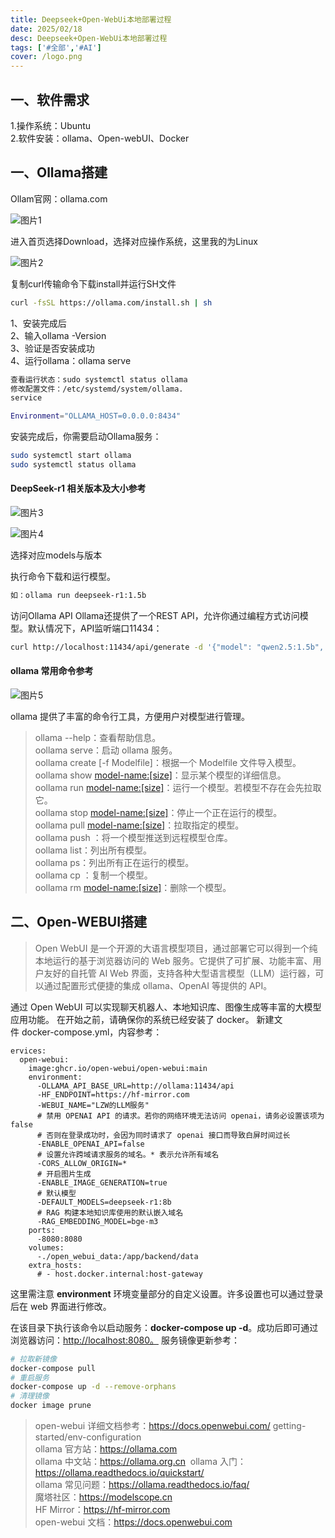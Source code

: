 ```yaml
---
title: Deepseek+Open-WebUi本地部署过程
date: 2025/02/18
desc: Deepseek+Open-WebUi本地部署过程
tags: ['#全部','#AI']
cover: /logo.png
---
```

一、软件需求
---------------

1.操作系统：Ubuntu  
2.软件安装：ollama、Open-webUI、Docker

一、Ollama搭建
---------------

Ollam官网：ollama.com

![图片1]( "/og/1.png")

进入首页选择Download，选择对应操作系统，这里我的为Linux

![图片2]( "/og/2.png")

复制curl传输命令下载install并运行SH文件

```bash
curl -fsSL https://ollama.com/install.sh | sh
```

1、安装完成后  
2、输入ollama -Version  
3、验证是否安装成功  
4、运行ollama：ollama serve

```bash
查看运行状态：sudo systemctl status ollama
修改配置文件：/etc/systemd/system/ollama.
service
```

```bash
Environment="OLLAMA_HOST=0.0.0.0:8434"
```

安装完成后，你需要启动Ollama服务：

```bash
sudo systemctl start ollama  
sudo systemctl status ollama
```

#### DeepSeek-r1 相关版本及大小参考

![图片3]( "/og/3.png")

![图片4]( "/og/4.png")

选择对应models与版本

执行命令下载和运行模型。  

```bash
如：ollama run deepseek-r1:1.5b
```

访问Ollama API
Ollama还提供了一个REST API，允许你通过编程方式访问模型。默认情况下，API监听端口11434：

```bash
curl http://localhost:11434/api/generate -d '{"model": "qwen2.5:1.5b", "prompt": "Your prompt here", "stream": false}'
```

#### ollama 常用命令参考

![图片5]( "/og/5.png")

ollama 提供了丰富的命令行工具，方便用户对模型进行管理。

> ollama --help：查看帮助信息。  
> oollama serve：启动 ollama 服务。  
> oollama create <model-name> [-f Modelfile]：根据一个 Modelfile 文件导入模型。  
> oollama show <model-name:[size]>：显示某个模型的详细信息。  
> oollama run <model-name:[size]>：运行一个模型。若模型不存在会先拉取它。  
> oollama stop <model-name:[size]>：停止一个正在运行的模型。  
> oollama pull <model-name:[size]>：拉取指定的模型。  
> oollama push <model-name>：将一个模型推送到远程模型仓库。  
> oollama list：列出所有模型。  
> oollama ps：列出所有正在运行的模型。  
> oollama cp <source-model-name> <new-model-name>：复制一个模型。  
> oollama rm <model-name:[size]>：删除一个模型。

二、Open-WEBUI搭建
---------------

> Open WebUI 是一个开源的大语言模型项目，通过部署它可以得到一个纯本地运行的基于浏览器访问的 Web 服务。它提供了可扩展、功能丰富、用户友好的自托管 AI Web 界面，支持各种大型语言模型（LLM）运行器，可以通过配置形式便捷的集成 ollama、OpenAI 等提供的 API。

通过 Open WebUI 可以实现聊天机器人、本地知识库、图像生成等丰富的大模型应用功能。
在开始之前，请确保你的系统已经安装了 docker。
新建文件 docker-compose.yml，内容参考：

```docker
ervices:
  open-webui:
    image:ghcr.io/open-webui/open-webui:main
    environment:
      -OLLAMA_API_BASE_URL=http://ollama:11434/api
      -HF_ENDPOINT=https://hf-mirror.com
      -WEBUI_NAME="LZW的LLM服务"
      # 禁用 OPENAI API 的请求。若你的网络环境无法访问 openai，请务必设置该项为 false
      # 否则在登录成功时，会因为同时请求了 openai 接口而导致白屏时间过长
      -ENABLE_OPENAI_API=false
      # 设置允许跨域请求服务的域名。* 表示允许所有域名
      -CORS_ALLOW_ORIGIN=*
      # 开启图片生成
      -ENABLE_IMAGE_GENERATION=true
      # 默认模型
      -DEFAULT_MODELS=deepseek-r1:8b
      # RAG 构建本地知识库使用的默认嵌入域名
      -RAG_EMBEDDING_MODEL=bge-m3
    ports:
      -8080:8080
    volumes:
      -./open_webui_data:/app/backend/data
    extra_hosts:
      # - host.docker.internal:host-gateway
```

这里需注意 **environment** 环境变量部分的自定义设置。许多设置也可以通过登录后在 web 界面进行修改。

在该目录下执行该命令以启动服务：**docker-compose up -d**。成功后即可通过浏览器访问：<http://localhost:8080。>
服务镜像更新参考：

```bash
# 拉取新镜像
docker-compose pull
# 重启服务
docker-compose up -d --remove-orphans
# 清理镜像
docker image prune
```

> open-webui 详细文档参考：<https://docs.openwebui.com/>  getting-started/env-configuration  
> ollama 官方站：<https://ollama.com>  
> ollama 中文站：<https://ollama.org.cn>
>  ollama 入门：<https://ollama.readthedocs.io/quickstart/>  
> ollama 常见问题：<https://ollama.readthedocs.io/faq/>  
> 魔塔社区：<https://modelscope.cn>  
> HF Mirror：<https://hf-mirror.com>  
> open-webui 文档：<https://docs.openwebui.com>
